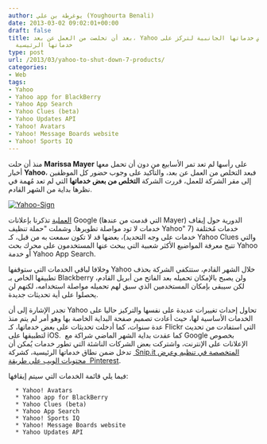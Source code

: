 ```yaml
---
author: يوغرطة بن علي (Youghourta Benali)
date: 2013-03-02 09:02:01+00:00
draft: false
title: بعد أن تخلصت من العمل عن بعد، Yahoo تتخلص من بعض خدماتها الجانبية لتركز على
  خدماتها الرئيسية
type: post
url: /2013/03/yahoo-to-shut-down-7-products/
categories:
- Web
tags:
- Yahoo
- Yahoo app for BlackBerry
- Yahoo App Search
- Yahoo Clues (beta)
- Yahoo Updates API
- Yahoo! Avatars
- Yahoo! Message Boards website
- Yahoo! Sports IQ
---
```


منذ أن حلت **Marissa Mayer** على رأسها لم تعد تمر الأسابيع من دون أن تحمل معها أخبار **Yahoo**، فبعد التخلص من العمل عن بعد، والتأكيد على وجوب حضور كل الموظفين إلى مقر الشركة للعمل، قررت الشركة **التخلص من بعض خدماتها** التي لم تعد مُهمة في نظرها بداية من الشهر القادم.




[![Yahoo-Sign](https://www.it-scoop.com/wp-content/uploads/2013/03/Yahoo-Sign.jpg)
](https://www.it-scoop.com/wp-content/uploads/2013/03/Yahoo-Sign.jpg)




[العملية](http://ycorpblog.com/2013/03/01/3553567/) تذكرنا بإعلانات Google (التي قدمت من عندها Mayer) الدورية حول إيقاف خدمات لا تود مواصلة تطويرها. وشملت "حملة تنظيف Yahoo" خدمات مُختلفة (7 خدمات على وجه التحديد)، بعضها قد لا تكون سمعت به من قبل، كـ Yahoo Clues والتي تتيح معرفة المواضيع الأكثر شعبية التي يبحث عنها المستخدمون على محرك بحث Yahoo أو خدمة Yahoo App Search.




وخلافا لباقي الخدمات التي ستوقفها Yahoo خلال الشهر القادم، ستتكفي الشركة بحذف تطبيقها الخاص بـ Blackberry ولن يصبح بالإمكان تحميله بعد الفاتح من أبريل القادم، لكن سيبقى بإمكان المستخدمين الذي سبق لهم تحميله مواصلة استخدامه، لكنهم لن يحصلوا على أية تحديثات جديدة.




تجدر الإشارة إلى أن Yahoo تحاول إحداث تغييرات عديدة على نفسها والتركيز حاليا على الخدمات الأساسية لها، حيث أعادت تصميم صفحة البداية الخاصة بها وهو أمر لم يتم منذ عدة سنوات، كما أدخلت تحديثات على بعض خدماتها، كـ Flickr التي استفادت من تحديث لتطبيقها على iOS.  كما عقدت بداية الشهر الماضي شراكة مع Google بخصوص الإعلانات على الإنترنت، واشتركت بعض الشركات الناشئة التي تطور خدمات يُمكن أن تدخل ضمن نطاق خدماتها الرئيسية، كشركة [ Snip.it المتخصصة في تنظيم وعرض محتويات الويب على طريقة  Pinterest](https://www.it-scoop.com/2013/01/snip-it-yahoo/).


فيما يلي قائمة الخدمات التي سيتم إيقافها:



	  * Yahoo! Avatars
	  * Yahoo app for BlackBerry
	  * Yahoo Clues (beta)
	  * Yahoo App Search
	  * Yahoo! Sports IQ
	  * Yahoo! Message Boards website
	  * Yahoo Updates API

